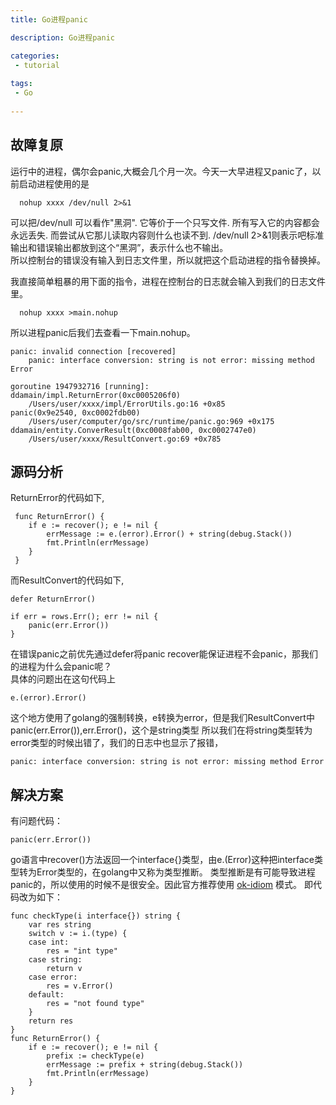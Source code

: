 ```yaml
---
title: Go进程panic  

description: Go进程panic

categories:
 - tutorial  
 
tags:
 - Go  
  
---
```

## 故障复原  
  运行中的进程，偶尔会panic,大概会几个月一次。今天一大早进程又panic了，以前启动进程使用的是
```
  nohup xxxx /dev/null 2>&1
```
可以把/dev/null 可以看作"黑洞". 它等价于一个只写文件. 所有写入它的内容都会永远丢失. 而尝试从它那儿读取内容则什么也读不到.
/dev/null 2>&1则表示吧标准输出和错误输出都放到这个“黑洞”，表示什么也不输出。  
所以控制台的错误没有输入到日志文件里，所以就把这个启动进程的指令替换掉。  


我直接简单粗暴的用下面的指令，进程在控制台的日志就会输入到我们的日志文件里。
```
  nohup xxxx >main.nohup
```
所以进程panic后我们去查看一下main.nohup。

```
panic: invalid connection [recovered]
	panic: interface conversion: string is not error: missing method Error

goroutine 1947932716 [running]:
ddamain/impl.ReturnError(0xc0005206f0)
	/Users/user/xxxx/impl/ErrorUtils.go:16 +0x85
panic(0x9e2540, 0xc0002fdb00)
	/Users/user/computer/go/src/runtime/panic.go:969 +0x175
ddamain/entity.ConverResult(0xc0008fab00, 0xc0002747e0)
	/Users/user/xxxx/ResultConvert.go:69 +0x785
```
## 源码分析
ReturnError的代码如下,
```
 func ReturnError() {
 	if e := recover(); e != nil {
 		errMessage := e.(error).Error() + string(debug.Stack())
 		fmt.Println(errMessage)
 	}
 }
```
而ResultConvert的代码如下,
``` 
defer ReturnError()

if err = rows.Err(); err != nil {
	panic(err.Error())
}
```
在错误panic之前优先通过defer将panic recover能保证进程不会panic，那我们的进程为什么会panic呢？  
具体的问题出在这句代码上
```
e.(error).Error()
```
这个地方使用了golang的强制转换，e转换为error，但是我们ResultConvert中panic(err.Error()),err.Error()，这个是string类型
所以我们在将string类型转为error类型的时候出错了，我们的日志中也显示了报错，
```
panic: interface conversion: string is not error: missing method Error
```

## 解决方案
有问题代码：
```
panic(err.Error())
```
go语言中recover()方法返回一个interface{}类型，由e.(Error)这种把interface类型转为Error类型的，在golang中又称为类型推断。
类型推断是有可能导致进程panic的，所以使用的时候不是很安全。因此官方推荐使用 [ok-idiom](https://golang.org/doc/effective_go.html) 模式。
即代码改为如下：
```
func checkType(i interface{}) string {
	var res string
	switch v := i.(type) {
	case int:
		res = "int type"
	case string:
		return v
	case error:
		res = v.Error()
	default:
		res = "not found type"
	}
	return res
}
func ReturnError() {
	if e := recover(); e != nil {
		prefix := checkType(e)
		errMessage := prefix + string(debug.Stack())
		fmt.Println(errMessage)
	}
}
```